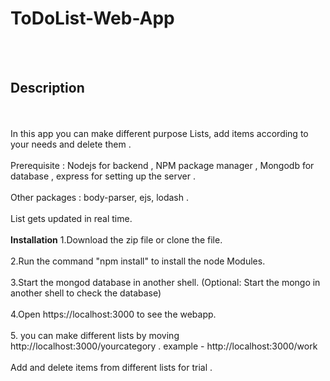 # ToDoList-Web-App
<br/><br/>
## Description 
<br/><br/>
In this app you can make different purpose Lists, add items according to your needs and delete them .
<br/><br/>
Prerequisite : Nodejs for backend , NPM package manager , Mongodb for database , express for setting up the server .
<br/><br/>
Other packages : body-parser, ejs, lodash .
<br/><br/>
List gets updated in real time.
<br/><br/>
**Installation** 
1.Download the zip file or clone the file.
<br/><br/>
2.Run the command "npm install" to install the node Modules.
<br/><br/>
3.Start the mongod database in another shell. (Optional: Start the mongo in another shell to check the database)
<br/><br/>
4.Open https://localhost:3000 to see the webapp.
<br/><br/>
5. you can make different lists by moving http://localhost:3000/yourcategory .
example - http://localhost:3000/work 
<br/><br/>
Add and delete items from different lists for trial .


